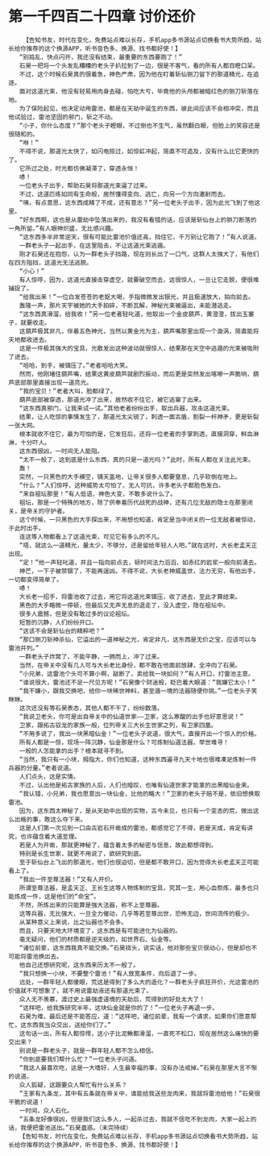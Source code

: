 # 第一千四百二十四章 讨价还价
        【告知书友，时代在变化，免费站点难以长存，手机app多书源站点切换看书大势所趋，站长给你推荐的这个换源APP，听书音色多、换源、找书都好使！】
       “别捣乱，快点闪开，我还没有结束，最重要的东西要跑了！”
       石昊一把将一个头发乱糟糟的老头子扒拉到了一边，很是不客气，看的所有人都目瞪口呆。
       不过，这个时候石昊真的很着急，神色严肃，因为他在盯着斩仙铡刀留下的那道精光，在追逐。
       面对这道光束，他没有轻易用肉身去碰，怕吃大亏，毕竟他的头颅都被暗红色的铡刀斩落在地。
       为了保险起见，他决定动用雷池，都是在天劫中诞生的东西，彼此间应该不会相冲突，而且他试验过，雷池坚固的邪门，斩之不动。
       “小子，你什么态度？”那个老头子瞪眼，不过倒也不生气，虽然翻白眼，但脸上的笑容还是很随和的。
       “咻！”
       不得不说，那道光太快了，如闪电掠过，如惊虹冲起，简直不可追及，没有什么比它更快的了。
       它所过之处，时光都仿佛凝滞了，穿透永恒！
       哧！
       一位老头子出手，帮助石昊将那道光束逼了过来。
       不过，这道匹练如同有生命般，居然懂得变向、逃亡，向另一个方向激射而去。
       “咦，有点意思，这东西成精了不成，还有意志？”另一位老头子出手，因为此光飞到了他这里。
       “好东西啊，这也是从雷劫中坠落出来的，我没有看错的话，应该是斩仙台上的铡刀断落的一角所留。”有人眼神炽盛，无比感兴趣。
       “这东西多半非常逆天，很有可能比雷池价值还高，挡住它，千万别让它跑了！”有人说道。
       一群老头子一起出手，在这里阻击，不让这道光束逃遁。
       刚才石昊还在抱怨，认为一群老头子挡路，现在则长出了一口气，这群人太强大了，有他们在四方阻挡，这道光无法逃脱。
       “小心！”
       有人惊呼，因为，这道光直接击穿虚空，就要破空而去，这很惊人，一旦让它走脱，便很难捕捉了。
       “给我出来！”一位白发苍苍的老妪大喝，手指微微发出银光，并且极速放大，拍向前去。
       轰隆一声，那片天宇被她的大手拍碎，不断瓦解，神秘光束被逼出，未能潜逃走。
       “这东西真滑溜，给我收！”另一位老者轻叱道，他取出一个金皮葫芦，黄澄澄，拔出玉塞子，就要收走。
       这葫芦极其非凡，伴着五色神光，当然以黄金光为主，葫芦嘴那里出现一个漩涡，简直能将天地都收进去。
       这是一件极其强大的宝具，光散发出这种波动就很惊人，结果那在天空中逃遁的光束被吸附了进去。
       “哈哈，到手，被镇压了。”老者哈哈大笑。
       然而，他刚堵住葫芦嘴，结果这黄皮葫芦就剧烈振动，而后更是突然发出喀嚓一声脆响，葫芦底部那里直接出现一道亮光。
       “我的宝贝！”老者大叫，脸都绿了。
       葫芦底部被穿透，那道光冲了出来，居然收不住它，被它逃窜了出来。
       “这东西真邪门，让我来试一试。”其他老者纷纷出手，取出兵器，攻击这道光束。
       结果，让人吃惊的事情发生了，那道光太尖锐了，刺透一面古盾，割裂一杆神矛，更是斩裂一张大网。
       根本就收不住它，最为可怕的是，它发狂后，还将一位老者的手掌刺透，直接洞穿，鲜血淋淋，十分吓人。
       这东西很凶，一时间无人能阻。
       “太不一般了，这到底是什么东西，真的只是一道光吗？”此时，所有人都在关注此光束。
       轰！
       突然，一只黑色的大手横空，铺天盖地，让帝关很多人都要窒息，几乎软倒在地上。
       “什么？”人们惊呼，这种威势太可怕了，无人可抗，许多老头子都脸色发白。
       “来自祖坛那里！”有人低语，神色大变，不敢多说什么了。
       祖坛，那是一个特殊的地方，除了供奉着历代战死的战神，还有几位无敌的隐士在那里闭关，是帝关的守护者。
       这个时候，一只黑色的大手探出来，不用想也知道，肯定是当中闭关的一位无敌者被惊动，于此时出手。
       连这等人物都看上了这道光束，可见它有多么的不凡。
       “唔，就这么一道精光，量太少，不够分，还是留给年轻人人吧。”就在这时，大长老孟天正出现。
       “定！”他一声轻叱道，并且一指向前点去，顿时间法力滔滔，如赤红的岩浆一般向前涌去。
       神芒，一下子被禁锢了，不能再逞凶。不得不说，大长老神威盖世，法力无穷，有他出手，一切都变得简单了。
       哧！
       大长老一招手，将雷池收了过去，用它将这道光束镇压，收了进去，至此才算结束。
       黑色的大手略微一停顿，但最后又无声无息的退走了，没入虚空，隐在祖坛中。
       很多人震撼，但是没有敢过多的议论祖坛。
       短暂的沉静，人们纷纷开口。
       “这该不会是斩仙台的精粹吧？”
       “那口铡刀斩神杀仙，它溢出的一道神秘之光，肯定非凡，这东西是无价之宝，应该可以与雷池并列。”
       一群老头子炸窝了，不能平静，一拥而上，冲了过来。
       当然，在帝关中没有几人可与大长老比身份，都不敢在他面前放肆，全冲向了石昊。
       “小兄弟，这雷池个头可不算小啊，敲断了，卖给我一块如何？”有人开口，打雷池主意。
       “谁说很大，雷池还不足一尺见方呢！”石昊像个财迷般，眨巴着大眼道：“我嫌它太小！”
       “我不嫌小，跟我交换吧，给你一块稀世神料，甚至遁一境的法器随便你挑。”一位老头子笑眯眯。
       这次还没有等石昊表态，其他人都不干了，纷纷数落。
       “我说卫老头，你可是出自帝关中的仙道世家——卫家，这么寒酸的出手也好意思说！”
       卫家，跟拓古驭龙的家族一般，位列帝关三大长生世家之列，有卫家四凰。
       “不用多说了，我出一块黑暗仙金！”一位老头子说道，很大气，直接开出一个惊人的价格。
       所有人都是一惊，现场一阵沉静，仙金那是什么？可炼制仙道法器，举世难寻！
       一般的人怎能拿的出手？根本就寻不到。
       “当然，我只有一小块，拇指大，你们也知道，这种东西遍寻九天十地也很难凑足炼制一件兵器的分量。”老者说道。
       人们点头，这是实情。
       不过，认出他是拓古家族的人后，人们也暗叹，也唯有仙道世家才能拿的出黑暗仙金来。
       “我认错，小兄弟，我也愿意出一块仙金，比他的略大！”卫家的老头子赔不是，依旧想换取雷池。
       因为，这东西太神秘了，是从天劫中出现的实物，古今未见，也只有一个变态的荒，做出这么出格的事，敢这么夺下来。
       这是人们第一次见到一口由古岩石开凿成的雷池，都感觉它了不得，若是天成，肯定有讲究，也许蕴含着大道至理。
       若是人为开凿，那就更神秘了，蕴含着太多的秘密与信息，故此都想得到。
       特别是长生世家，就更不用说了，欲研究到底。
       至于斩仙台上飞出的那道光，他们也很迫切，但是都不敢开口，因为觉得大长老孟天正可能看上了。
       “我出一件至尊法器！”又有人开价。
       所谓至尊法器，是孟天正、王长生这等人物炼制的宝具，究其一生，用心血祭炼，最多也只能炼成一件，这是他们的“命宝”。
       不然，所炼出来的只能算是强大法器，称不上至尊器。
       这等兵器，无比强大，一旦全力催动，几乎等若至尊出世，恐怖无边，世间流传的极少。
       从某种意义上来说，比之仙器也不会多。
       而且，只要天地大环境变了，这东西是有可能进化为仙器的。
       毫无疑问，他们的材质都是逆天级的，如世界石、仙金等。
       “诸位前辈，这东西我真不能交换。”石昊挠头，说实话，他对那些宝贝很动心，但是却也不可能将雷池换出去。
       他自己还想研究呢，这东西来历太不一般了。
       “我只想换一小块，不要整个雷池！”有人放宽条件，向后退了一步。
       远处，一群年轻人都傻眼，荒这是得到了多么大的造化？一群老头子疯狂开价，光这雷池的价值就不可想象了，就不用说雷劫液还有那道光束了。
       众人无不羡慕，渡过史上最强虚道境的天劫后，荒得到的好处太大了！
       “这样吧，给我族研究半年，这块仙金就是你的了！”一位老头子再退一步。
       石昊为难，最后还是不能答应，道：“这样吧，诸位前辈，我有一个请求，如果你们愿意帮忙，这东西我当众交出，送给你们了。”
       这句话一出，所有人都惊愕，这小子比泥鳅都滑溜，一直死不松口，现在居然这么痛快的要交出来？
       别说是一群老头子，就是一群年轻人都不怎么相信。
       “你到底要我们帮什么忙？”一位老头子问道。
       “我这人最喜欢吃，这是一大嗜好，人生最幸福的事，没有办法戒掉。”石昊在那里大言不惭的说道。
       众人狐疑，这跟要众人帮忙有什么关系？
       “王家有九条龙，其中有五条就在帝关中，谁能给我送些龙肉来，我就将雷池给他！”石昊很干脆的说道！
       一时间，众人石化。
       “五条龙好像很凶，但是我们这么多人，一起杀过去，我就不信吃不到龙肉，大家一起上的话，我便把雷池送出。”石昊蛊惑。（未完待续）
       【告知书友，时代在变化，免费站点难以长存，手机app多书源站点切换看书大势所趋，站长给你推荐的这个换源APP，听书音色多、换源、找书都好使！】